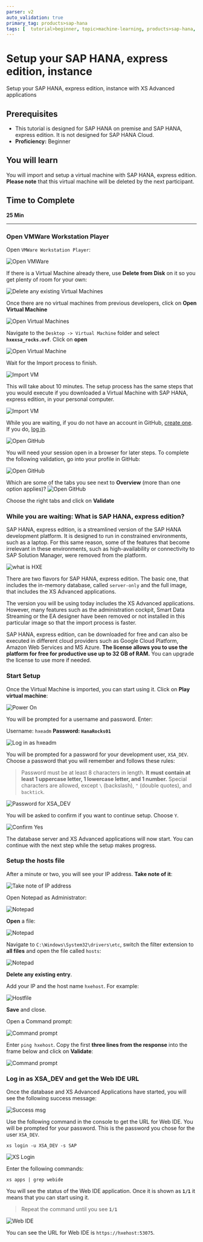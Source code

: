 ```yaml
---
parser: v2
auto_validation: true
primary_tag: products>sap-hana
tags: [  tutorial>beginner, topic>machine-learning, products>sap-hana, products>sap-hana\,-express-edition ]
---
```


# Setup your SAP HANA, express edition, instance
<!-- description --> Setup your SAP HANA, express edition, instance with XS Advanced applications

## Prerequisites
 - This tutorial is designed for SAP HANA on premise and SAP HANA, express edition. It is not designed for SAP HANA Cloud.
 - **Proficiency:** Beginner

## You will learn  
You will import and setup a virtual machine with SAP HANA, express edition. **Please note** that this virtual machine will be deleted by the next participant.
## Time to Complete
**25 Min**

---

### Open VMWare Workstation Player


Open `VMWare Workstation Player`:

![Open VMWare](vmware.png)

If there is a Virtual Machine already there, use **Delete from Disk** on it so you get plenty of room for your own:

![Delete any existing Virtual Machines](1.png)

Once there are no virtual machines from previous developers, click on **Open Virtual Machine**

![Open Virtual Machines](2.png)

Navigate to the `Desktop -> Virtual Machine` folder and select **`hxexsa_rocks.ovf`**. Click on **open**

![Open Virtual Machine](3.png)

Wait for the Import process to finish.

![Import VM](import.png)


This will take about 10 minutes. The setup process has the same steps that you would execute if you downloaded a Virtual Machine with SAP HANA, express edition, in your personal computer.

![Import VM](importing.png)

While you are waiting, if you do not have an account in GitHub, [create one](https://github.com/join). If you do, [log in](https://github.com/login).

![Open GitHub](GitHub.png)

You will need your session open in a browser for later steps. To complete the following validation, go into your profile in GitHub:

![Open GitHub](GitHub2.png)

Which are some of the tabs you see next to **Overview** (more than one option applies)?
![Open GitHub](git.png)

Choose the right tabs and click on **Validate**



### While you are waiting: What is SAP HANA, express edition?


SAP HANA, express edition, is a streamlined version of the SAP HANA development platform. It is designed to run in constrained environments, such as a laptop. For this same reason, some of the features that become irrelevant in these environments, such as high-availability or connectivity to SAP Solution Manager, were removed from the platform.

![what is HXE](hxe.png)

There are two flavors for SAP HANA, express edition. The basic one, that includes the in-memory database, called `server-only` and the full image, that includes the XS Advanced applications.

The version you will be using today includes the XS Advanced applications. However, many features such as the administration cockpit, Smart Data Streaming or the EA designer have been removed or not installed in this particular image so that the import process is faster.

SAP HANA, express edition, can be downloaded for free and can also be executed in different cloud providers such as Google Cloud Platform, Amazon Web Services and MS Azure. **The license allows you to use the platform for free for productive use up to 32 GB of RAM.** You can upgrade the license to use more if needed.




### Start Setup


Once the Virtual Machine is imported, you can start using it. Click on **Play virtual machine**:

![Power On](play.png)

You will be prompted for a username and password. Enter:

Username: `hxeadm`
**Password: `HanaRocks01`**

![Log in as `hxeadm`](5.png)

You will be prompted for a password for your development user, `XSA_DEV`. Choose a password that you will remember and follows these rules:

>Password must be at least 8 characters in length.  **It must contain at least 1 uppercase letter, 1 lowercase letter, and 1 number.**  Special characters are allowed, except `\` (backslash), `"` (double quotes), and `backtick`.
&nbsp;

![Password for XSA_DEV](6.png)

You will be asked to confirm if you want to continue setup. Choose `Y`.

![Confirm Yes](7.png)

The database server and XS Advanced applications will now start. You can continue with the next step while the setup makes progress.



### Setup the hosts file


After a minute or two, you will see your IP address. **Take note of it**:

![Take note of IP address](IP.png)

Open Notepad as Administrator:

![Notepad](notepad.png)

**Open** a file:

![Notepad](open.png)

Navigate to `C:\Windows\System32\drivers\etc`, switch the filter extension to **all files** and open the file called `hosts`:

![Notepad](open2.png)

**Delete any existing entry**.

Add your IP and the host name `hxehost`. For example:

![Hostfile](hostfile.png)

**Save** and close.

Open a Command prompt:

![Command prompt](cmd.png)

Enter `ping hxehost`. Copy the first **three lines from the response** into the frame below and click on **Validate**:

![Command prompt](ping.png)



### Log in as XSA_DEV and get the Web IDE URL


Once the database and XS Advanced Applications have started, you will see the following success message:

![Success msg](finished.png)

Use the following command in the console to get the URL for Web IDE. You will be prompted for your password. This is the password you chose for the user `XSA_DEV`.

```
xs login -u XSA_DEV -s SAP
```
![XS Login](8.png)

Enter the following commands:

```
xs apps | grep webide
```

You will see the status of the Web IDE application. Once it is shown as **`1/1`** it means that you can start using it.

>Repeat the command until you see **`1/1`**

![Web IDE](started.png)

You can see the URL for Web IDE is `https://hxehost:53075`.

